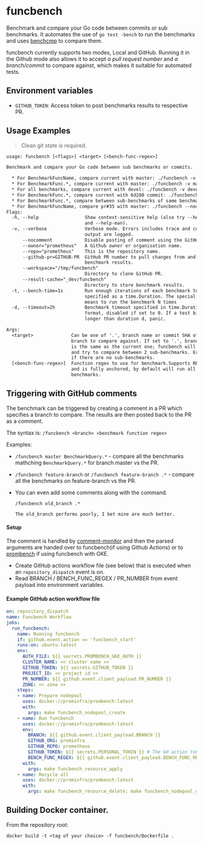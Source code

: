 # funcbench

Benchmark and compare your Go code between commits or sub benchmarks. It automates the use of `go test -bench` to run the benchmarks and uses [benchcmp](https://godoc.org/golang.org/x/tools/cmd/benchcmp) to compare them.

funcbench currently supports two modes, Local and GitHub. Running it in the Github mode also allows it to accept *a pull request number* and *a branch/commit* to compare against, which makes it suitable for automated tests.

## Environment variables

- `GITHUB_TOKEN`: Access token to post benchmarks results to respective PR.

## Usage Examples

> Clean git state is required.

[embedmd]:# (funcbench-flags.txt)
```txt
usage: funcbench [<flags>] <target> [<bench-func-regex>]

Benchmark and compare your Go code between sub benchmarks or commits.

  * For BenchmarkFuncName, compare current with master: ./funcbench -v master BenchmarkFuncName
  * For BenchmarkFunc.*, compare current with master: ./funcbench -v master BenchmarkFunc.*
  * For all benchmarks, compare current with devel: ./funcbench -v devel .* or ./funcbench -v devel
  * For BenchmarkFunc.*, compare current with 6d280 commit: ./funcbench -v 6d280 BenchmarkFunc.*
  * For BenchmarkFunc.*, compare between sub-benchmarks of same benchmark on current commit: ./funcbench -v . BenchmarkFunc.*
  * For BenchmarkFuncName, compare pr#35 with master: ./funcbench --nocomment --github-pr="35" master BenchmarkFuncName
Flags:
  -h, --help                 Show context-sensitive help (also try --help-long
                             and --help-man).
  -v, --verbose              Verbose mode. Errors includes trace and commands
                             output are logged.
      --nocomment            Disable posting of comment using the GitHub API.
      --owner="prometheus"   A Github owner or organisation name.
      --repo="prometheus"    This is the repository name.
      --github-pr=GITHUB-PR  GitHub PR number to pull changes from and to post
                             benchmark results.
      --workspace="/tmp/funcbench"
                             Directory to clone GitHub PR.
      --result-cache="_dev/funcbench"
                             Directory to store benchmark results.
  -t, --bench-time=1s        Run enough iterations of each benchmark to take t,
                             specified as a time.Duration. The special syntax Nx
                             means to run the benchmark N times
  -d, --timeout=2h           Benchmark timeout specified in time.Duration
                             format, disabled if set to 0. If a test binary runs
                             longer than duration d, panic.

Args:
  <target>              Can be one of '.', branch name or commit SHA of the
                        branch to compare against. If set to '.', branch/commit
                        is the same as the current one; funcbench will run once
                        and try to compare between 2 sub-benchmarks. Errors out
                        if there are no sub-benchmarks.
  [<bench-func-regex>]  Function regex to use for benchmark.Supports RE2 regexp
                        and is fully anchored, by default will run all
                        benchmarks.

```

## Triggering with GitHub comments

The benchmark can be triggered by creating a comment in a PR which specifies a branch to compare. The results are then posted back to the PR as a comment.

The syntax is: `/funcbench <branch> <benchmark function regex>`

Examples:

* `/funcbench master BenchmarkQuery.*` - compare all the benchmarks mathching `BenchmarkQuery.*` for branch master vs the PR.

* `/funcbench feature-branch` or `/funcbench feature-branch .*` - compare all the benchmarks on feature-branch vs the PR.

* You can even add some comments along with the command.
    ```
    /funcbench old_branch .*

    The old_branch performs poorly, I bet mine are much better.
    ```

#### Setup

The comment is handled by [comment-monitor](https://github.com/prometheus/test-infra/tree/master/tools/commentMonitor) and then the parsed arguments are handed over to funcbench(if using Github Actions) or to [prombench](https://github.com/prometheus/test-infra/tree/master/prombench) if using funcbench with GKE.

- Create GitHub actions workflow file (see below) that is executed when an `repository_dispatch` event is on.
- Read BRANCH / BENCH_FUNC_REGEX / PR_NUMBER from event payload into environment variables.

#### Example GitHub action workflow file

```yaml
on: repository_dispatch
name: Funcbench Workflow
jobs:
  run_funcbench:
    name: Running funcbench
    if: github.event.action == 'funcbench_start'
    runs-on: ubuntu-latest
    env:
      AUTH_FILE: ${{ secrets.PROMBENCH_GKE_AUTH }}
      CLUSTER_NAME: << cluster name >>
      GITHUB_TOKEN: ${{ secrets.GITHUB_TOKEN }}
      PROJECT_ID: << project id >>
      PR_NUMBER: ${{ github.event.client_payload.PR_NUMBER }}
      ZONE: << zone >>
    steps:
    - name: Prepare nodepool
      uses: docker://prominfra/prombench:latest
      with:
        args: make funcbench_nodepool_create
    - name: Run funcbench
      uses: docker://prominfra/prombench:latest
      env:
        BRANCH: ${{ github.event.client_payload.BRANCH }}
        GITHUB_ORG: prominfra
        GITHUB_REPO: prometheus
        GITHUB_TOKEN: ${{ secrets.PERSONAL_TOKEN }} # The GH action token lasts up to 60min so using PERSONAL_TOKEN guarantees that can post back the results even when the bench tests takes longer.
        BENCH_FUNC_REGEX: ${{ github.event.client_payload.BENCH_FUNC_REGEX }}
      with:
        args: make funcbench_resource_apply
    - name: Recycle all
      uses: docker://prominfra/prombench:latest
      with:
        args: make funcbench_resource_delete; make funcbench_nodepool_delete
```

## Building Docker container.

From the repository root:

`docker build -t <tag of your choice> -f funcbench/Dockerfile .`
